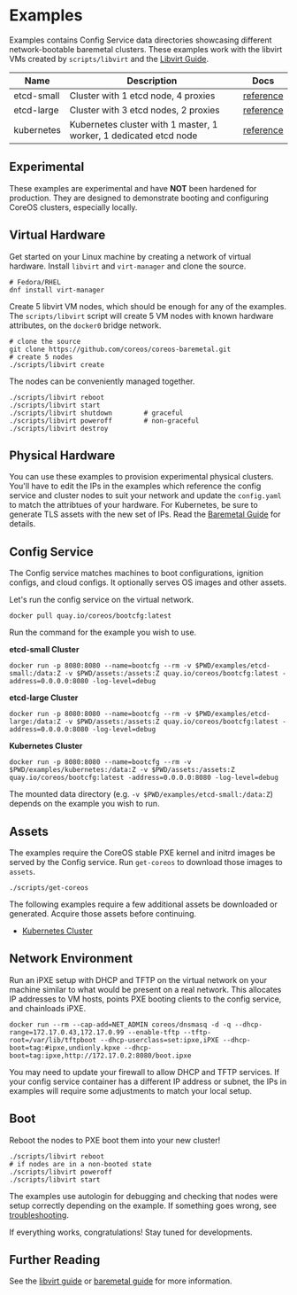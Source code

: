
# Examples

Examples contains Config Service data directories showcasing different network-bootable baremetal clusters. These examples work with the libvirt VMs created by `scripts/libvirt` and the [Libvirt Guide](../Documentation/virtual-hardware.md).

| Name       | Description |  Docs          |
|------------|-------------|----------------|
| etcd-small | Cluster with 1 etcd node, 4 proxies | [reference](https://coreos.com/os/docs/latest/cluster-architectures.html) |
| etcd-large | Cluster with 3 etcd nodes, 2 proxies | [reference](https://coreos.com/os/docs/latest/cluster-architectures.html) |
| kubernetes | Kubernetes cluster with 1 master, 1 worker, 1 dedicated etcd node | [reference](https://github.com/coreos/coreos-kubernetes) |

## Experimental

These examples are experimental and have **NOT** been hardened for production. They are designed to demonstrate booting and configuring CoreOS clusters, especially locally.

## Virtual Hardware

Get started on your Linux machine by creating a network of virtual hardware. Install `libvirt` and `virt-manager` and clone the source.

    # Fedora/RHEL
    dnf install virt-manager

Create 5 libvirt VM nodes, which should be enough for any of the examples. The `scripts/libvirt` script will create 5 VM nodes with known hardware attributes, on the `docker0` bridge network.

    # clone the source
    git clone https://github.com/coreos/coreos-baremetal.git
    # create 5 nodes
    ./scripts/libvirt create

The nodes can be conveniently managed together.

    ./scripts/libvirt reboot
    ./scripts/libvirt start
    ./scripts/libvirt shutdown        # graceful
    ./scripts/libvirt poweroff        # non-graceful
    ./scripts/libvirt destroy

## Physical Hardware

You can use these examples to provision experimental physical clusters. You'll have to edit the IPs in the examples which reference the config service and cluster nodes to suit your network and update the `config.yaml` to match the attribtues of your hardware. For Kubernetes, be sure to generate TLS assets with the new set of IPs. Read the [Baremetal Guide](../Documentation/physical-hardware.md) for details.

## Config Service

The Config service matches machines to boot configurations, ignition configs, and cloud configs. It optionally serves OS images and other assets.

Let's run the config service on the virtual network.

    docker pull quay.io/coreos/bootcfg:latest

Run the command for the example you wish to use.

**etcd-small Cluster**

    docker run -p 8080:8080 --name=bootcfg --rm -v $PWD/examples/etcd-small:/data:Z -v $PWD/assets:/assets:Z quay.io/coreos/bootcfg:latest -address=0.0.0.0:8080 -log-level=debug

**etcd-large Cluster**

    docker run -p 8080:8080 --name=bootcfg --rm -v $PWD/examples/etcd-large:/data:Z -v $PWD/assets:/assets:Z quay.io/coreos/bootcfg:latest -address=0.0.0.0:8080 -log-level=debug

**Kubernetes Cluster**

    docker run -p 8080:8080 --name=bootcfg --rm -v $PWD/examples/kubernetes:/data:Z -v $PWD/assets:/assets:Z quay.io/coreos/bootcfg:latest -address=0.0.0.0:8080 -log-level=debug

The mounted data directory (e.g. `-v $PWD/examples/etcd-small:/data:Z`) depends on the example you wish to run.

## Assets

The examples require the CoreOS stable PXE kernel and initrd images be served by the Config service. Run `get-coreos` to download those images to `assets`.

    ./scripts/get-coreos

The following examples require a few additional assets be downloaded or generated. Acquire those assets before continuing.

* [Kubernetes Cluster](kubernetes)

## Network Environment

Run an iPXE setup with DHCP and TFTP on the virtual network on your machine similar to what would be present on a real network. This allocates IP addresses to VM hosts, points PXE booting clients to the config service, and chainloads iPXE.

    docker run --rm --cap-add=NET_ADMIN coreos/dnsmasq -d -q --dhcp-range=172.17.0.43,172.17.0.99 --enable-tftp --tftp-root=/var/lib/tftpboot --dhcp-userclass=set:ipxe,iPXE --dhcp-boot=tag:#ipxe,undionly.kpxe --dhcp-boot=tag:ipxe,http://172.17.0.2:8080/boot.ipxe

You may need to update your firewall to allow DHCP and TFTP services. If your config service container has a different IP address or subnet, the IPs in examples will require some adjustments to match your local setup.

## Boot

Reboot the nodes to PXE boot them into your new cluster!

    ./scripts/libvirt reboot
    # if nodes are in a non-booted state
    ./scripts/libvirt poweroff
    ./scripts/libvirt start

The examples use autologin for debugging and checking that nodes were setup correctly depending on the example. If something goes wrong, see [troubleshooting](../Documentation/troubleshooting.md).

If everything works, congratulations! Stay tuned for developments.

## Further Reading

See the [libvirt guide](../Documentation/virtual-hardware.md) or [baremetal guide](../Documentation/physical-hardware.md) for more information.

